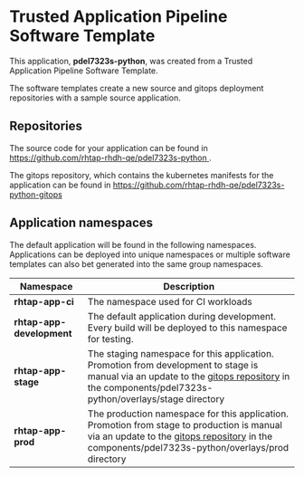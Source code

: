 # Trusted Application Pipeline Software Template

This application, **pdel7323s-python**, was created from a Trusted Application Pipeline Software Template.

The software templates create a new source and gitops deployment repositories with a sample source application. 

## Repositories

The source code for your application can be found in [https://github.com/rhtap-rhdh-qe/pdel7323s-python ](https://github.com/rhtap-rhdh-qe/pdel7323s-python ).
 
The gitops repository, which contains the kubernetes manifests for the application can be found in 
[https://github.com/rhtap-rhdh-qe/pdel7323s-python-gitops ](https://github.com/rhtap-rhdh-qe/pdel7323s-python-gitops ) 

## Application namespaces 

The default application will be found in the following namespaces. Applications can be deployed into unique namespaces or multiple software templates can also bet generated into the same group namespaces.  

|  Namespace   |  Description   |  
| -------- | -------- |
| **rhtap-app-ci** | The namespace used for CI workloads |
| **rhtap-app-development** | The default application during development. Every build will be deployed to this namespace for testing. |
| **rhtap-app-stage** | The staging namespace for this application. Promotion from development to stage is manual via an update to the [gitops repository](https://github.com/rhtap-rhdh-qe/pdel7323s-python-gitops ) in the components/pdel7323s-python/overlays/stage directory |
| **rhtap-app-prod** | The production namespace for this application. Promotion from stage to production is manual via an update to the [gitops repository](https://github.com/rhtap-rhdh-qe/pdel7323s-python-gitops ) in the components/pdel7323s-python/overlays/prod directory |